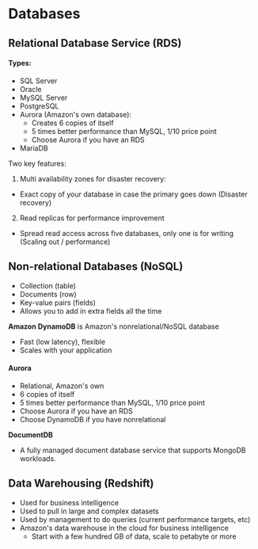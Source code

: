 # Databases

## Relational Database Service \(RDS\)

#### Types:

* SQL Server
* Oracle
* MySQL Server
* PostgreSQL
* Aurora \(Amazon's own database\):
  * Creates 6 copies of itself
  * 5 times better performance than MySQL, 1/10 price point
  * Choose Aurora if you have an RDS
* MariaDB

Two key features:

1. Multi availability zones for disaster recovery:

* Exact copy of your database in case the primary goes down \(Disaster recovery\)

2. Read replicas for performance improvement

* Spread read access across five databases, only one is for writing \(Scaling out / performance\)

## Non-relational Databases \(NoSQL\)

* Collection \(table\)
* Documents \(row\)
* Key-value pairs \(fields\)
* Allows you to add in extra fields all the time

**Amazon DynamoDB** is Amazon's nonrelational/NoSQL database

* Fast \(low latency\), flexible
* Scales with your application

#### Aurora

* Relational, Amazon's own
* 6 copies of itself
* 5 times better performance than MySQL, 1/10 price point
* Choose Aurora if you have an RDS
* Choose DynamoDB if you have nonrelational

**DocumentDB**

* A fully managed document database service that supports MongoDB workloads.

## Data Warehousing \(Redshift\)

* Used for business intelligence
* Used to pull in large and complex datasets
* Used by management to do queries \(current performance targets, etc\)
* Amazon's data warehouse in the cloud for business intelligence
  * Start with a few hundred GB of data, scale to petabyte or more

